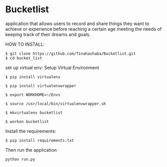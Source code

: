 # Bucketlist
application that allows users  to record and share things they want to achieve or
experience before reaching a certain age meeting the needs of keeping track of their dreams and goals.

HOW TO INSTALL:
```
$ git clone https://github.com/Tinahashaba/Bucketlist.git
$ cd bucket_list
```

set up virtual env:
Setup Virtual Environment
```
$ pip install virtualenv
```

```
$ pip install virtualenvwrapper
```

```
$ export WORKHOME=~/Envs
```

```
$ source /usr/local/bin/virtualenvwrapper.sh
```

```
$ mkvirtualenv bucketlist
```

```
$ workon bucketlist
```

Install the requirements:
```
$ pip install requirements.txt
```

Then run the application
 ```
 python run.py
 ```